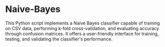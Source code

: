 # Naive-Bayes
This Python script implements a Naive Bayes classifier capable of training on CSV data, performing k-fold cross-validation, and evaluating accuracy through confusion matrices. It offers a user-friendly interface for training, testing, and validating the classifier's performance.
